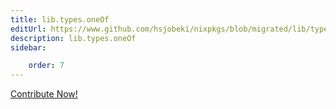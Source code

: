 ```yaml
---
title: lib.types.oneOf
editUrl: https://www.github.com/hsjobeki/nixpkgs/blob/migrated/lib/types.nix#L882C13
description: lib.types.oneOf
sidebar:

    order: 7
---
```


<a href="https://www.github.com/hsjobeki/nixpkgs/blob/migrated/lib/types.nix#L882C13">Contribute Now!</a>



